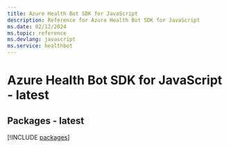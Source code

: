 ```yaml
---
title: Azure Health Bot SDK for JavaScript
description: Reference for Azure Health Bot SDK for JavaScript
ms.date: 02/12/2024
ms.topic: reference
ms.devlang: javascript
ms.service: healthbot
---
```

# Azure Health Bot SDK for JavaScript - latest
## Packages - latest
[!INCLUDE [packages](health-bot-index.md)]